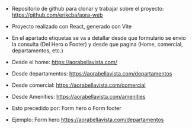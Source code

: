 * Repositorio de github para clonar y trabajar sobre el proyecto: https://github.com/erikcba/aora-web

* Proyecto realizado con React, generado con Vite

* En el apartado etiquetas se va a detallar desde que formulario se envio la consulta (Del Hero o Footer) y desde que pagina (Home, comercial, departamentos, etc.)

* Desde el home: https://aorabellavista.com/
* Desde departamentos: https://aorabellavista.com/departamentos
* Desde comercial: https://aorabellavista.com/comercial
* Desde Amenities: https://aorabellavista.com/amenities

* Esto precedido por: Form hero o Form footer 

* Ejemplo: Form hero https://aorabellavista.com/departamentos